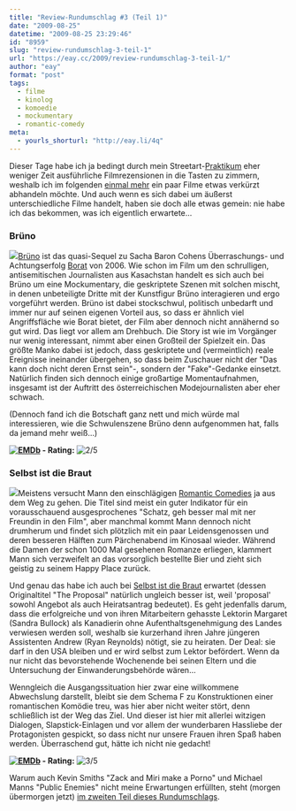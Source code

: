 ```yaml
---
title: "Review-Rundumschlag #3 (Teil 1)"
date: "2009-08-25"
datetime: "2009-08-25 23:29:46"
id: "8959"
slug: "review-rundumschlag-3-teil-1"
url: "https://eay.cc/2009/review-rundumschlag-3-teil-1/"
author: "eay"
format: "post"
tags:
  - filme
  - kinolog
  - komoedie
  - mockumentary
  - romantic-comedy
meta:
  - yourls_shorturl: "http://eay.li/4q"
---
```


Dieser Tage habe ich ja bedingt durch mein Streetart-[Praktikum](//eay.cc/2009/8998/) eher weniger Zeit ausführliche Filmrezensionen in die Tasten zu zimmern, weshalb ich im folgenden [einmal mehr](//eay.cc/2009/review-rundumschlag-1/) ein paar Filme etwas verkürzt abhandeln möchte. Und auch wenn es sich dabei um äußerst unterschiedliche Filme handelt, haben sie doch alle etwas gemein: nie habe ich das bekommen, was ich eigentlich erwartete...

### Brüno

![](https://eay.cc/uploads/2009/brueno.jpg)[Brüno](http://www.imdb.com/title/tt0889583/) ist das quasi-Sequel zu Sacha Baron Cohens Überraschungs- und Achtungserfolg [Borat](http://www.amazon.de/exec/obidos/ASIN/B000MM0HTK/eayznet-21) von 2006. Wie schon im Film um den schrulligen, antisemitischen Journalisten aus Kasachstan handelt es sich auch bei Brüno um eine Mockumentary, die geskriptete Szenen mit solchen mischt, in denen unbeteiligte Dritte mit der Kunstfigur Brüno interagieren und ergo vorgeführt werden. Brüno ist dabei stockschwul, politisch unbedarft und immer nur auf seinen eigenen Vorteil aus, so dass er ähnlich viel Angriffsfläche wie Borat bietet, der Film aber dennoch nicht annähernd so gut wird. Das liegt vor allem am Drehbuch. Die Story ist wie im Vorgänger nur wenig interessant, nimmt aber einen Großteil der Spielzeit ein. Das größte Manko dabei ist jedoch, dass geskriptete und (vermeintlich) reale Ereignisse ineinander übergehen, so dass beim Zuschauer nicht der "Das kann doch nicht deren Ernst sein"-, sondern der "Fake"-Gedanke einsetzt. Natürlich finden sich dennoch einige großartige Momentaufnahmen, insgesamt ist der Auftritt des österreichischen Modejournalisten aber eher schwach.

(Dennoch fand ich die Botschaft ganz nett und mich würde mal interessieren, wie die Schwulenszene Brüno denn aufgenommen hat, falls da jemand mehr weiß...)

 **[![EMDb](/uploads/pages/emdb/emdb_mini.gif)](http://eay.cc/emdb/) - Rating:** ![2/5](/uploads/pages/emdb/s_2.gif)

### Selbst ist die Braut

![](https://eay.cc/uploads/2009/selbstistdiebraut.jpg)Meistens versucht Mann den einschlägigen [Romantic Comedies](//eay.cc/tag/romantic-comedy/) ja aus dem Weg zu gehen. Die Titel sind meist ein guter Indikator für ein vorausschauend ausgesprochenes "Schatz, geh besser mal mit ner Freundin in den Film", aber manchmal kommt Mann dennoch nicht drumherum und findet sich plötzlich mit ein paar Leidensgenossen und deren besseren Hälften zum Pärchenabend im Kinosaal wieder. Während die Damen der schon 1000 Mal gesehenen Romanze erliegen, klammert Mann sich verzweifelt an das vorsorglich bestellte Bier und zieht sich geistig zu seinem Happy Place zurück.

Und genau das habe ich auch bei [Selbst ist die Braut](http://www.imdb.com/title/tt1041829/) erwartet (dessen Originaltitel "The Proposal" natürlich ungleich besser ist, weil 'proposal' sowohl Angebot als auch Heiratsantrag bedeutet). Es geht jedenfalls darum, dass die erfolgreiche und von ihren Mitarbeitern gehasste Lektorin Margaret (Sandra Bullock) als Kanadierin ohne Aufenthaltsgenehmigung des Landes verwiesen werden soll, weshalb sie kurzerhand ihren Jahre jüngeren Assistenten Andrew (Ryan Reynolds) nötigt, sie zu heiraten. Der Deal: sie darf in den USA bleiben und er wird selbst zum Lektor befördert. Wenn da nur nicht das bevorstehende Wochenende bei seinen Eltern und die Untersuchung der Einwanderungsbehörde wären...

Wenngleich die Ausgangssituation hier zwar eine willkommene Abwechslung darstellt, bleibt sie dem Schema F zu Konstruktionen einer romantischen Komödie treu, was hier aber nicht weiter stört, denn schließlich ist der Weg das Ziel. Und dieser ist hier mit allerlei witzigen Dialogen, Slapstick-Einlagen und vor allem der wunderbaren Hassliebe der Protagonisten gespickt, so dass nicht nur unsere Frauen ihren Spaß haben werden. Überraschend gut, hätte ich nicht nie gedacht!

 **[![EMDb](/uploads/pages/emdb/emdb_mini.gif)](http://eay.cc/emdb/) - Rating:** ![3/5](/uploads/pages/emdb/s_3.gif)

Warum auch Kevin Smiths "Zack and Miri make a Porno" und Michael Manns "Public Enemies" nicht meine Erwartungen erfüllten, steht (morgen übermorgen jetzt) [im zweiten Teil dieses Rundumschlags](//eay.cc/2009/review-rundumschlag-3-teil-2/).
